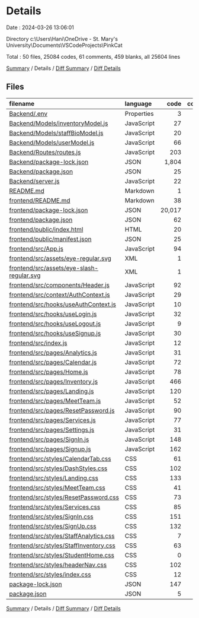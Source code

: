 # Details

Date : 2024-03-26 13:06:01

Directory c:\\Users\\Hani\\OneDrive - St. Mary's University\\Documents\\VSCodeProjects\\PinkCat

Total : 50 files,  25084 codes, 61 comments, 459 blanks, all 25604 lines

[Summary](results.md) / Details / [Diff Summary](diff.md) / [Diff Details](diff-details.md)

## Files
| filename | language | code | comment | blank | total |
| :--- | :--- | ---: | ---: | ---: | ---: |
| [Backend/.env](/Backend/.env) | Properties | 3 | 0 | 1 | 4 |
| [Backend/Models/inventoryModel.js](/Backend/Models/inventoryModel.js) | JavaScript | 27 | 0 | 3 | 30 |
| [Backend/Models/staffBioModel.js](/Backend/Models/staffBioModel.js) | JavaScript | 20 | 0 | 3 | 23 |
| [Backend/Models/userModel.js](/Backend/Models/userModel.js) | JavaScript | 66 | 0 | 16 | 82 |
| [Backend/Routes/routes.js](/Backend/Routes/routes.js) | JavaScript | 203 | 14 | 48 | 265 |
| [Backend/package-lock.json](/Backend/package-lock.json) | JSON | 1,804 | 0 | 1 | 1,805 |
| [Backend/package.json](/Backend/package.json) | JSON | 25 | 0 | 1 | 26 |
| [Backend/server.js](/Backend/server.js) | JavaScript | 22 | 6 | 12 | 40 |
| [README.md](/README.md) | Markdown | 1 | 0 | 1 | 2 |
| [frontend/README.md](/frontend/README.md) | Markdown | 38 | 0 | 33 | 71 |
| [frontend/package-lock.json](/frontend/package-lock.json) | JSON | 20,017 | 0 | 1 | 20,018 |
| [frontend/package.json](/frontend/package.json) | JSON | 62 | 0 | 1 | 63 |
| [frontend/public/index.html](/frontend/public/index.html) | HTML | 20 | 23 | 1 | 44 |
| [frontend/public/manifest.json](/frontend/public/manifest.json) | JSON | 25 | 0 | 1 | 26 |
| [frontend/src/App.js](/frontend/src/App.js) | JavaScript | 94 | 1 | 9 | 104 |
| [frontend/src/assets/eye-regular.svg](/frontend/src/assets/eye-regular.svg) | XML | 1 | 0 | 0 | 1 |
| [frontend/src/assets/eye-slash-regular.svg](/frontend/src/assets/eye-slash-regular.svg) | XML | 1 | 0 | 0 | 1 |
| [frontend/src/components/Header.js](/frontend/src/components/Header.js) | JavaScript | 92 | 0 | 10 | 102 |
| [frontend/src/context/AuthContext.js](/frontend/src/context/AuthContext.js) | JavaScript | 29 | 0 | 7 | 36 |
| [frontend/src/hooks/useAuthContext.js](/frontend/src/hooks/useAuthContext.js) | JavaScript | 10 | 0 | 3 | 13 |
| [frontend/src/hooks/useLogin.js](/frontend/src/hooks/useLogin.js) | JavaScript | 32 | 0 | 7 | 39 |
| [frontend/src/hooks/useLogout.js](/frontend/src/hooks/useLogout.js) | JavaScript | 9 | 0 | 4 | 13 |
| [frontend/src/hooks/useSignup.js](/frontend/src/hooks/useSignup.js) | JavaScript | 30 | 0 | 8 | 38 |
| [frontend/src/index.js](/frontend/src/index.js) | JavaScript | 12 | 1 | 4 | 17 |
| [frontend/src/pages/Analytics.js](/frontend/src/pages/Analytics.js) | JavaScript | 31 | 0 | 6 | 37 |
| [frontend/src/pages/Calendar.js](/frontend/src/pages/Calendar.js) | JavaScript | 72 | 0 | 7 | 79 |
| [frontend/src/pages/Home.js](/frontend/src/pages/Home.js) | JavaScript | 78 | 0 | 11 | 89 |
| [frontend/src/pages/Inventory.js](/frontend/src/pages/Inventory.js) | JavaScript | 466 | 0 | 47 | 513 |
| [frontend/src/pages/Landing.js](/frontend/src/pages/Landing.js) | JavaScript | 120 | 0 | 6 | 126 |
| [frontend/src/pages/MeetTeam.js](/frontend/src/pages/MeetTeam.js) | JavaScript | 52 | 0 | 6 | 58 |
| [frontend/src/pages/ResetPassword.js](/frontend/src/pages/ResetPassword.js) | JavaScript | 90 | 0 | 7 | 97 |
| [frontend/src/pages/Services.js](/frontend/src/pages/Services.js) | JavaScript | 77 | 0 | 5 | 82 |
| [frontend/src/pages/Settings.js](/frontend/src/pages/Settings.js) | JavaScript | 31 | 0 | 6 | 37 |
| [frontend/src/pages/SignIn.js](/frontend/src/pages/SignIn.js) | JavaScript | 148 | 0 | 14 | 162 |
| [frontend/src/pages/Signup.js](/frontend/src/pages/Signup.js) | JavaScript | 162 | 0 | 13 | 175 |
| [frontend/src/styles/CalendarTab.css](/frontend/src/styles/CalendarTab.css) | CSS | 61 | 4 | 15 | 80 |
| [frontend/src/styles/DashStyles.css](/frontend/src/styles/DashStyles.css) | CSS | 102 | 0 | 19 | 121 |
| [frontend/src/styles/Landing.css](/frontend/src/styles/Landing.css) | CSS | 133 | 6 | 25 | 164 |
| [frontend/src/styles/MeetTeam.css](/frontend/src/styles/MeetTeam.css) | CSS | 41 | 1 | 6 | 48 |
| [frontend/src/styles/ResetPassword.css](/frontend/src/styles/ResetPassword.css) | CSS | 73 | 0 | 7 | 80 |
| [frontend/src/styles/Services.css](/frontend/src/styles/Services.css) | CSS | 85 | 1 | 14 | 100 |
| [frontend/src/styles/SignIn.css](/frontend/src/styles/SignIn.css) | CSS | 151 | 3 | 21 | 175 |
| [frontend/src/styles/SignUp.css](/frontend/src/styles/SignUp.css) | CSS | 132 | 1 | 15 | 148 |
| [frontend/src/styles/StaffAnalytics.css](/frontend/src/styles/StaffAnalytics.css) | CSS | 7 | 0 | 0 | 7 |
| [frontend/src/styles/StaffInventory.css](/frontend/src/styles/StaffInventory.css) | CSS | 63 | 0 | 12 | 75 |
| [frontend/src/styles/StudentHome.css](/frontend/src/styles/StudentHome.css) | CSS | 0 | 0 | 1 | 1 |
| [frontend/src/styles/headerNav.css](/frontend/src/styles/headerNav.css) | CSS | 102 | 0 | 18 | 120 |
| [frontend/src/styles/index.css](/frontend/src/styles/index.css) | CSS | 12 | 0 | 1 | 13 |
| [package-lock.json](/package-lock.json) | JSON | 147 | 0 | 1 | 148 |
| [package.json](/package.json) | JSON | 5 | 0 | 1 | 6 |

[Summary](results.md) / Details / [Diff Summary](diff.md) / [Diff Details](diff-details.md)